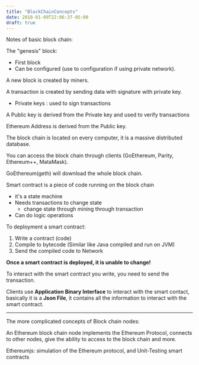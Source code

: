 ```yaml
---
title: "BlockChainConcepts"
date: 2018-01-09T22:06:37-05:00
draft: true
---
```


Notes of basic block chain:



The "genesis" block:

- First block
- Can be configured (use to configuration if using private network).

A new block is created by miners.



A transaction is created by sending data with signature with private key.

- Private keys : used to sign transactions

A Public key is derived from the Private key and used to verify transactions

Ethereum Address is derived from the Public key.



The block chain is located on every computer, it is a massive distributed database.

You can access the block chain through clients (GoEthereum, Parity, Ethereum++, MataMask).

GoEthereum(geth) will download the whole block chain.



Smart contract is a piece of code running on the block chain

- it's a state machine
- Needs transactions to change state
  - change state through mining through transaction
- Can do logic operations



To deployment a smart contract:

1. Write a contract (code)
2. Compile to bytecode (Similar like Java compiled and run on JVM)
3. Send the compiled code to Network

**Once a smart contract is deployed, it is unable to change!**



To interact with the smart contract you write, you need to send the transaction.

Clients use **Application Binary Interface** to interact with the smart contact, basically it is a **Json File**, it contains all the information to interact with the smart contract.

---

The more complicated concepts of Block chain nodes:

An Ethereum block chain node implements the Ethereum Protocol, connects to other nodes, give the ability to access to the block chain and more.

Ethereumjs: simulation of the Ethereum protocol, and Unit-Testing smart contracts